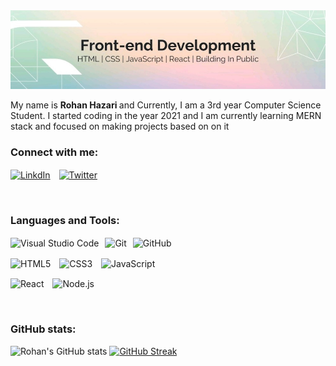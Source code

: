 <img src="banner.jpeg">
<br/>



My name is <b> Rohan Hazari </b> and Currently, I am a 3rd year Computer Science Student. I started coding in the year 2021 and I am currently learning MERN stack and focused on making projects based on on it



### Connect with me:
 [<img align="center" alt="LinkdIn" width="52px" src="https://cdn.jsdelivr.net/gh/devicons/devicon/icons/linkedin/linkedin-original.svg"  style="padding-right:10px;"/>](https://www.linkedin.com/in/rohan-hazari-1a1199216/) [<img align="center" alt="Twitter" width="52px" src="https://cdn.jsdelivr.net/gh/devicons/devicon/icons/twitter/twitter-original.svg"  style="padding-right:10px;"/>](https://twitter.com/rohanhzri) 


<br>



### Languages and Tools:

<img align="center" alt="Visual Studio Code" width="56px" src="https://cdn.jsdelivr.net/gh/devicons/devicon/icons/vscode/vscode-original.svg" style="padding-right:10px;" /><img align="center" alt="Git" width="56px" src="https://cdn.jsdelivr.net/gh/devicons/devicon/icons/git/git-original.svg" style="padding-right:10px" /><img align="center" alt="GitHub" width="56px" src="https://cdn.jsdelivr.net/gh/devicons/devicon/icons/github/github-original.svg" style="padding-right:10px" /> 

<img align="center" alt="HTML5" width="56px" src="https://cdn.jsdelivr.net/gh/devicons/devicon/icons/html5/html5-original.svg" style="padding-right:10px;" />  <img align="center" alt="CSS3" width="56px" src="https://cdn.jsdelivr.net/gh/devicons/devicon/icons/css3/css3-original.svg" style="padding-right:10px;" />  <img align="center" alt="JavaScript" width="56px" src="https://cdn.jsdelivr.net/gh/devicons/devicon/icons/javascript/javascript-original.svg" style="padding-right:10px;" /> 


<img align="center" alt="React" width="56px" src="https://cdn.jsdelivr.net/gh/devicons/devicon/icons/react/react-original.svg" style="padding-right:10px;" /> <img align="center" alt="Node.js" width="56px" src="https://cdn.jsdelivr.net/gh/devicons/devicon/icons/nodejs/nodejs-original.svg" style="padding-right:10px;" />  



<br />


### GitHub stats:
![Rohan's GitHub stats](https://github-readme-stats.vercel.app/api?username=Rohan-Hazari&show_icons=true&theme=radical)
[![GitHub Streak](https://github-readme-streak-stats.herokuapp.com?user=Rohan-Hazari&theme=radical)](https://git.io/streak-stats)



